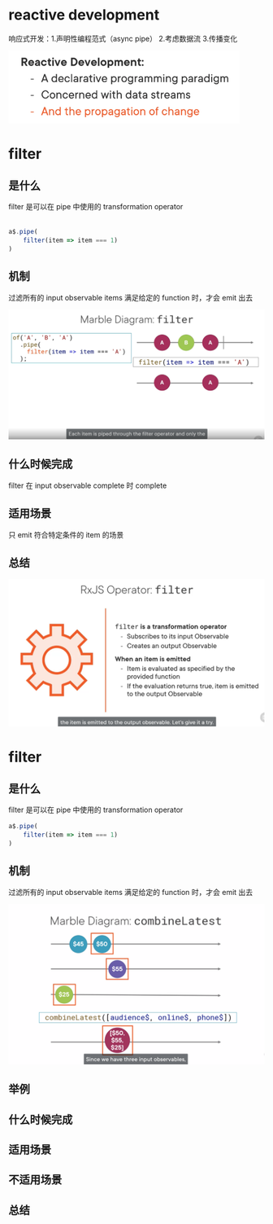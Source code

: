 # reactive development



响应式开发：1.声明性编程范式（async pipe）  2.考虑数据流  3.传播变化

<img src="imgs\reactive_development.png" style="zoom:60%;" />



# filter

## 是什么

filter 是可以在 pipe 中使用的 transformation operator

```typescript

a$.pipe(
    filter(item => item === 1)
)

```

## 机制

过滤所有的 input observable items 满足给定的 function 时，才会 emit 出去

<img src="imgs\filter_pipeable _operator.png" style="zoom:50%;" />

## 什么时候完成

filter 在 input observable complete 时 complete

## 适用场景

只 emit 符合特定条件的 item 的场景

## 总结

<img src="imgs\filter_总结.png" style="zoom:50%;" />







# filter

## 是什么

filter 是可以在 pipe 中使用的 transformation operator

```typescript
a$.pipe(
    filter(item => item === 1)
)

```

## 机制

过滤所有的 input observable items 满足给定的 function 时，才会 emit 出去

<img src="imgs\combineLatest1.png" style="zoom:50%;" />

## 举例

## 什么时候完成

## 适用场景

## 不适用场景

## 总结
